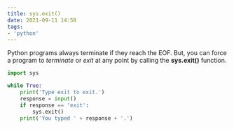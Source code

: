 ```yaml
---
title: sys.exit()
date: 2021-09-11 14:58
tags:
- 'python'
---
```


Python programs always terminate if they reach the EOF. But, you can force a
program to _terminate_ or _exit_ at any point by calling the **sys.exit()**
function.

```python
import sys

while True:
    print('Type exit to exit.')
    response = input()
    if response == 'exit':
        sys.exit()
    print('You typed ' + response + '.')
```
